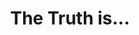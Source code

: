 ---
layout: post
title: The Truth is...
description: "Proof That Tony Stark Has a Heart"
category: Essay
tags: []
image: 
    feature: ironman.jpg
---